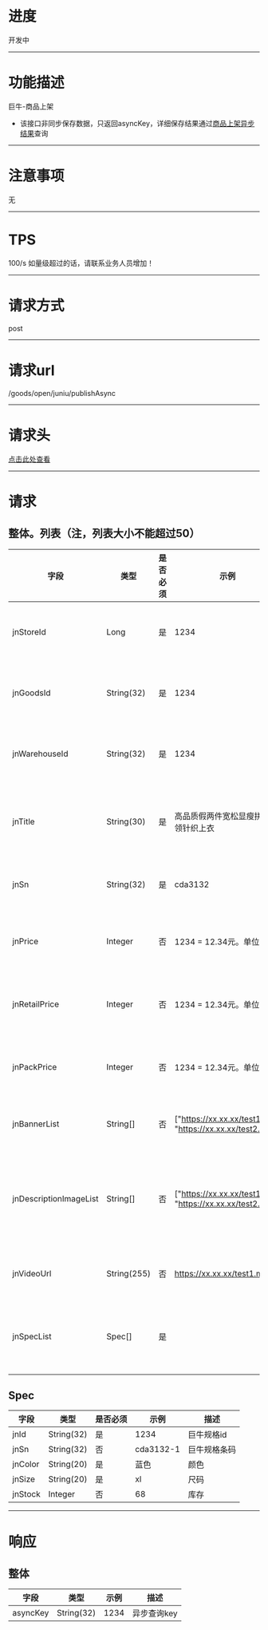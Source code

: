 # 进度
开发中

---

# 功能描述
巨牛-商品上架
- 该接口非同步保存数据，只返回asyncKey，详细保存结果通过[商品上架异步结果](./商品上架异步结果.md)查询

---

# 注意事项
无

---

# TPS
100/s 如量级超过的话，请联系业务人员增加！

---

# 请求方式
post

---

# 请求url
/goods/open/juniu/publishAsync

---

# 请求头
[点击此处查看](../请求头部及签名方式.md)

---

# 请求
## 整体。列表（注，列表大小不能超过50）
| 字段            | 类型         |是否必须| 示例                              | 描述                              | 
| -------------- | ------------ | ---- | --------------------------------- | --------------------------------- |
| jnStoreId        | Long         | 是   | 1234                             | 巨牛店铺id                         |
| jnGoodsId        | String(32)   | 是   | 1234                             | 巨牛商品id                         |
| jnWarehouseId    | String(32)   | 是   | 1234                             | 巨牛仓库id                         |
| jnTitle          | String(30)   | 是   | 高品质假两件宽松显瘦拼色V领针织上衣    | 巨牛商品标题                       |
| jnSn             | String(32)   | 是   | cda3132                          | 巨牛款号                           |
| jnPrice          | Integer      | 否   | 1234 = 12.34元。单位是分           | 巨牛销售价                         |
| jnRetailPrice    | Integer      | 否   | 1234 = 12.34元。单位是分           | 巨牛拿货价                         |
| jnPackPrice      | Integer      | 否   | 1234 = 12.34元。单位是分           | 巨牛打包价                         |
| jnBannerList     | String[]     | 否   | ["https://xx.xx.xx/test1.jpg", "https://xx.xx.xx/test2.jpg"]           | 图片列表                         |
| jnDescriptionImageList | String[] | 否 | ["https://xx.xx.xx/test1.jpg", "https://xx.xx.xx/test2.jpg"]           | 货品描述图片列表                  |
| jnVideoUrl       | String(255)  | 否   | https://xx.xx.xx/test1.mp4       | 视频地址                           |
| jnSpecList       | Spec[]       | 是   |                                  | 颜色尺码列表                        |


## Spec
| 字段            | 类型         |是否必须| 示例                            | 描述                              | 
| -------------- | ------------ | ---- | ------------------------------- | --------------------------------- |
| jnId           | String(32)   | 是   |  1234                            | 巨牛规格id                         |
| jnSn           | String(32)   | 否   | cda3132-1                        | 巨牛规格条码                        |
| jnColor        | String(20)   | 是   | 蓝色                              | 颜色                              |
| jnSize         | String(20)   | 是   | xl                               | 尺码                              |
| jnStock        | Integer      | 否   | 68                               | 库存                              |

---

# 响应
## 整体
| 字段            | 类型         | 示例                              | 描述                               | 
| -------------- | ------------ | -------------------------------- | --------------------------------- |
| asyncKey       | String(32)   | 1234                             | 异步查询key                        |
